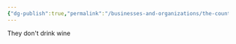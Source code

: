 ```yaml
---
{"dg-publish":true,"permalink":"/businesses-and-organizations/the-counts/"}
---
```


They don't drink wine